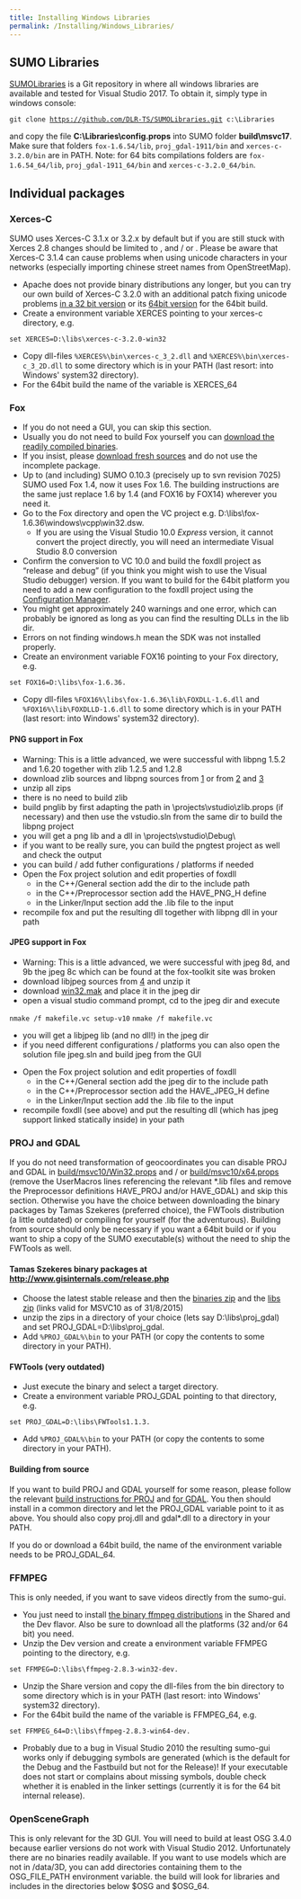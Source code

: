 ```yaml
---
title: Installing Windows Libraries
permalink: /Installing/Windows_Libraries/
---
```


SUMO Libraries
--------------

[SUMOLibraries](https://github.com/DLR-TS/SUMOLibraries) is a Git repository in where all windows libraries are available and tested for Visual Studio 2017. To obtain it, simply type in windows console:

`git clone `[`https://github.com/DLR-TS/SUMOLibraries.git`](https://github.com/DLR-TS/SUMOLibraries.git)` c:\Libraries`

and copy the file **C:\\Libraries\\config.props** into SUMO folder **build\\msvc17**. Make sure that folders `fox-1.6.54/lib`, `proj_gdal-1911/bin` and `xerces-c-3.2.0/bin` are in PATH. Note: for 64 bits compilations folders are `fox-1.6.54_64/lib`, `proj_gdal-1911_64/bin` and `xerces-c-3.2.0_64/bin`.

Individual packages
-------------------

### Xerces-C

SUMO uses Xerces-C 3.1.x or 3.2.x by default but if you are still stuck with Xerces 2.8 changes should be limited to , and / or . Please be aware that Xerces-C 3.1.4 can cause problems when using unicode characters in your networks (especially importing chinese street names from OpenStreetMap).

-   Apache does not provide binary distributions any longer, but you can try our own build of Xerces-C 3.2.0 with an additional patch fixing unicode problems [in a 32 bit version](http://sourceforge.net/projects/sumo/files/dependencies/xerces-c-3.2.0-win32vc12.zip) or its [64bit version](http://sourceforge.net/projects/sumo/files/dependencies/xerces-c-3.2.0-win64vc12.zip) for the 64bit build.
-   Create a environment variable XERCES pointing to your xerces-c directory, e.g.

`set XERCES=D:\libs\xerces-c-3.2.0-win32`

-   Copy dll-files `%XERCES%\bin\xerces-c_3_2.dll` and `%XERCES%\bin\xerces-c_3_2D.dll` to some directory which is in your PATH (last resort: into Windows' system32 directory).
-   For the 64bit build the name of the variable is XERCES_64

### Fox

-   If you do not need a GUI, you can skip this section.
-   Usually you do not need to build Fox yourself you can [download the readily compiled binaries](http://sourceforge.net/projects/sumo/files/dependencies/).
-   If you insist, please [download fresh sources](http://www.fox-toolkit.org/download.html) and do not use the incomplete package.
-   Up to (and including) SUMO 0.10.3 (precisely up to svn revision 7025) SUMO used Fox 1.4, now it uses Fox 1.6. The building instructions are the same just replace 1.6 by 1.4 (and FOX16 by FOX14) wherever you need it.
-   Go to the Fox directory and open the VC project e.g. D:\\libs\\fox-1.6.36\\windows\\vcpp\\win32.dsw.
    -   If you are using the Visual Studio 10.0 *Express* version, it cannot convert the project directly, you will need an intermediate Visual Studio 8.0 conversion
-   Confirm the conversion to VC 10.0 and build the foxdll project as “release and debug” (if you think you might wish to use the Visual Studio debugger) version. If you want to build for the 64bit platform you need to add a new configuration to the foxdll project using the [Configuration Manager](http://msdn.microsoft.com/en-us/library/t1hy4dhz(VS.80).aspx).
-   You might get approximately 240 warnings and one error, which can probably be ignored as long as you can find the resulting DLLs in the lib dir.
-   Errors on not finding windows.h mean the SDK was not installed properly.
-   Create an environment variable FOX16 pointing to your Fox directory, e.g.

`set FOX16=D:\libs\fox-1.6.36.`

-   Copy dll-files `%FOX16%\libs\fox-1.6.36\lib\FOXDLL-1.6.dll` and `%FOX16%\lib\FOXDLLD-1.6.dll` to some directory which is in your PATH (last resort: into Windows' system32 directory).

#### PNG support in Fox

-   Warning: This is a little advanced, we were successful with libpng 1.5.2 and 1.6.20 together with zlib 1.2.5 and 1.2.8
-   download zlib sources and libpng sources from [1](http://ftp.fox-toolkit.org/pub/) or from [2](http://www.libpng.org/pub/png/libpng.html) and [3](http://www.zlib.net/)
-   unzip all zips
-   there is no need to build zlib
-   build pnglib by first adapting the path in <libpng>\\projects\\vstudio\\zlib.props (if necessary) and then use the vstudio.sln from the same dir to build the libpng project
-   you will get a png lib and a dll in <libpng>\\projects\\vstudio\\Debug\\
-   if you want to be really sure, you can build the pngtest project as well and check the output
-   you can build / add futher configurations / platforms if needed
-   Open the Fox project solution and edit properties of foxdll
    -   in the C++/General section add the <libpng> dir to the include path
    -   in the C++/Preprocessor section add the HAVE_PNG_H define
    -   in the Linker/Input section add the .lib file to the input
-   recompile fox and put the resulting dll together with libpng dll in your path

#### JPEG support in Fox

-   Warning: This is a little advanced, we were successful with jpeg 8d, and 9b the jpeg 8c which can be found at the fox-toolkit site was broken
-   download libjpeg sources from [4](http://www.ijg.org/) and unzip it
-   download [win32.mak](http://www.bvbcode.com/code/f2kivdrh-395674-down) and place it in the jpeg dir
-   open a visual studio command prompt, cd to the jpeg dir and execute

`nmake /f makefile.vc setup-v10`
`nmake /f makefile.vc`

-   you will get a libjpeg lib (and no dll!) in the jpeg dir
-   if you need different configurations / platforms you can also open the solution file jpeg.sln and build jpeg from the GUI

<!-- -->

-   Open the Fox project solution and edit properties of foxdll
    -   in the C++/General section add the jpeg dir to the include path
    -   in the C++/Preprocessor section add the HAVE_JPEG_H define
    -   in the Linker/Input section add the .lib file to the input
-   recompile foxdll (see above) and put the resulting dll (which has jpeg support linked statically inside) in your path

### PROJ and GDAL

If you do not need transformation of geocoordinates you can disable PROJ and GDAL in [build/msvc10/Win32.props](http://apps.sourceforge.net/trac/sumo/browser/trunk/sumo/build/msvc10/Win32.props) and / or [build/msvc10/x64.props](http://apps.sourceforge.net/trac/sumo/browser/trunk/sumo/build/msvc10/x64.props) (remove the UserMacros lines referencing the relevant \*.lib files and remove the Preprocessor definitions HAVE_PROJ and/or HAVE_GDAL) and skip this section. Otherwise you have the choice between downloading the binary packages by Tamas Szekeres (preferred choice), the FWTools distribution (a little outdated) or compiling for yourself (for the adventurous). Building from source should only be necessary if you want a 64bit build or if you want to ship a copy of the SUMO executable(s) without the need to ship the FWTools as well.

#### Tamas Szekeres binary packages at <http://www.gisinternals.com/release.php>

-   Choose the latest stable release and then the [binaries zip](http://download.gisinternals.com/sdk/downloads/release-1600-gdal-1-11-1-mapserver-6-4-1.zip) and the [libs zip](http://download.gisinternals.com/sdk/downloads/release-1600-gdal-1-11-1-mapserver-6-4-1-libs.zip) (links valid for MSVC10 as of 31/8/2015)
-   unzip the zips in a directory of your choice (lets say D:\\libs\\proj_gdal) and set PROJ_GDAL=D:\\libs\\proj_gdal.
-   Add `%PROJ_GDAL%\bin` to your PATH (or copy the contents to some directory in your PATH).

#### FWTools (very outdated)

-   Just execute the binary and select a target directory.
-   Create a environment variable PROJ_GDAL pointing to that directory, e.g.

`set PROJ_GDAL=D:\libs\FWTools1.1.3.`

-   Add `%PROJ_GDAL%\bin` to your PATH (or copy the contents to some directory in your PATH).

#### Building from source

If you want to build PROJ and GDAL yourself for some reason, please follow the relevant [build instructions for PROJ](http://trac.osgeo.org/proj/browser/trunk/proj/README) and [for GDAL](http://trac.osgeo.org/gdal/wiki/BuildingOnWindows). You then should install in a common directory and let the PROJ_GDAL variable point to it as above. You should also copy proj.dll and gdal\*.dll to a directory in your PATH.

If you do or download a 64bit build, the name of the environment variable needs to be PROJ_GDAL_64.

### FFMPEG

This is only needed, if you want to save videos directly from the sumo-gui.

-   You just need to install [the binary ffmpeg distributions](http://ffmpeg.zeranoe.com/builds/) in the Shared and the Dev flavor. Also be sure to download all the platforms (32 and/or 64 bit) you need.
-   Unzip the Dev version and create a environment variable FFMPEG pointing to the directory, e.g.

`set FFMPEG=D:\libs\ffmpeg-2.8.3-win32-dev.`

-   Unzip the Share version and copy the dll-files from the bin directory to some directory which is in your PATH (last resort: into Windows' system32 directory).
-   For the 64bit build the name of the variable is FFMPEG_64, e.g.

`set FFMPEG_64=D:\libs\ffmpeg-2.8.3-win64-dev.`

-   Probably due to a bug in Visual Studio 2010 the resulting sumo-gui works only if debugging symbols are generated (which is the default for the Debug and the Fastbuild but not for the Release)! If your executable does not start or complains about missing symbols, double check whether it is enabled in the linker settings (currently it is for the 64 bit internal release).

### OpenSceneGraph

This is only relevant for the 3D GUI. You will need to build at least OSG 3.4.0 because earlier versions do not work with Visual Studio 2012. Unfortunately there are no binaries readily available. If you want to use models which are not in <SUMO>/data/3D, you can add directories containing them to the OSG_FILE_PATH environment variable. the build will look for libraries and includes in the directories below $OSG and $OSG_64.